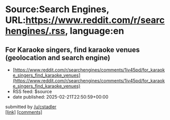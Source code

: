 # Source:Search Engines, URL:https://www.reddit.com/r/searchengines/.rss, language:en

## For Karaoke singers, find karaoke venues (geolocation and search engine)
 - [https://www.reddit.com/r/searchengines/comments/1iv45pd/for_karaoke_singers_find_karaoke_venues](https://www.reddit.com/r/searchengines/comments/1iv45pd/for_karaoke_singers_find_karaoke_venues)
 - RSS feed: $source
 - date published: 2025-02-21T22:50:59+00:00

&#32; submitted by &#32; <a href="https://www.reddit.com/user/cstadler"> /u/cstadler </a> <br/> <span><a href="https://www.karamap.com/">[link]</a></span> &#32; <span><a href="https://www.reddit.com/r/searchengines/comments/1iv45pd/for_karaoke_singers_find_karaoke_venues/">[comments]</a></span>

